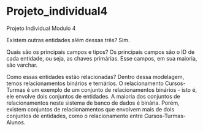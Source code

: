 # Projeto_individual4
Projeto Individual Modulo 4


Existem outras entidades além dessas três?
Sim.

Quais são os principais campos e tipos?
Os principais campos são o ID de cada entidade, ou seja, as chaves primárias. Esse campos, em sua maioria, são varchar. 

Como essas entidades estão relacionadas?
Dentro dessa modelagem, temos relacionamentos binários e ternários. O relacionamento Cursos-Turmas é um exemplo de um conjunto de relacionamentos binários - isto é, ele envolve dois conjuntos de entidades. 
A maioria dos conjuntos de relacionamentos neste sistema de banco de dados é binária. Porém, existem conjuntos de relacionamentos que envolvem mais de dois conjuntos de entidades, como o relacionamento entre Cursos-Turmas-Alunos. 
